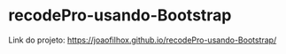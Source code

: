 # recodePro-usando-Bootstrap

Link do projeto: https://joaofilhox.github.io/recodePro-usando-Bootstrap/
